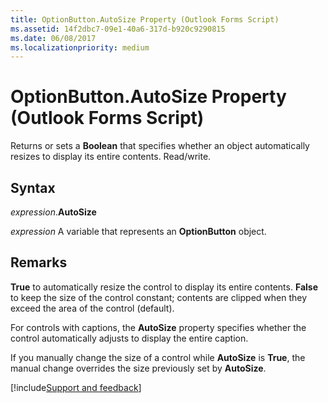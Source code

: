 ```yaml
---
title: OptionButton.AutoSize Property (Outlook Forms Script)
ms.assetid: 14f2dbc7-09e1-40a6-317d-b920c9290815
ms.date: 06/08/2017
ms.localizationpriority: medium
---
```



# OptionButton.AutoSize Property (Outlook Forms Script)

Returns or sets a **Boolean** that specifies whether an object automatically resizes to display its entire contents. Read/write.


## Syntax

_expression_.**AutoSize**

_expression_ A variable that represents an **OptionButton** object.


## Remarks

 **True** to automatically resize the control to display its entire contents. **False** to keep the size of the control constant; contents are clipped when they exceed the area of the control (default).

For controls with captions, the **AutoSize** property specifies whether the control automatically adjusts to display the entire caption.

If you manually change the size of a control while **AutoSize** is **True**, the manual change overrides the size previously set by **AutoSize**.

[!include[Support and feedback](~/includes/feedback-boilerplate.md)]